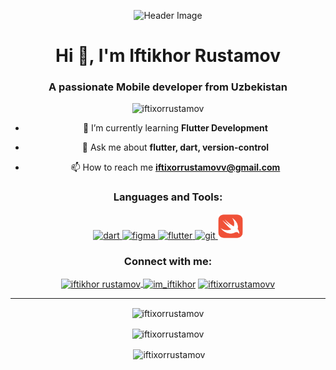 <p align="center">
  <img src="https://images-wixmp-ed30a86b8c4ca887773594c2.wixmp.com/f/c83c004e-1370-4756-88e5-4071de797088/dfredg5-0a60e875-646e-4d6c-bb91-73086f012808.gif?token=eyJ0eXAiOiJKV1QiLCJhbGciOiJIUzI1NiJ9.eyJzdWIiOiJ1cm46YXBwOjdlMGQxODg5ODIyNjQzNzNhNWYwZDQxNWVhMGQyNmUwIiwiaXNzIjoidXJuOmFwcDo3ZTBkMTg4OTgyMjY0MzczYTVmMGQ0MTVlYTBkMjZlMCIsIm9iaiI6W1t7InBhdGgiOiJcL2ZcL2M4M2MwMDRlLTEzNzAtNDc1Ni04OGU1LTQwNzFkZTc5NzA4OFwvZGZyZWRnNS0wYTYwZTg3NS02NDZlLTRkNmMtYmI5MS03MzA4NmYwMTI4MDguZ2lmIn1dXSwiYXVkIjpbInVybjpzZXJ2aWNlOmZpbGUuZG93bmxvYWQiXX0.LGN_eGL7dT0xRj4oRbyRRVay-pHbyiXHru7YoVPcRro" alt="Header Image">
</p>

<h1 align="center">Hi 👋, I'm Iftikhor Rustamov</h1>
<h3 align="center">A passionate Mobile developer from Uzbekistan</h3>
<p align="center"> <img src="https://komarev.com/ghpvc/?username=iftixorrustamov&label=Profile%20views&color=0e75b6&style=flat" alt="iftixorrustamov" /> </p>

<div align="center">
  
- 🌱 I’m currently learning **Flutter Development**

- 💬 Ask me about **flutter, dart, version-control**

- 📫 How to reach me **iftixorrustamovv@gmail.com**
  

<h3 align="center">Languages and Tools:</h3>
<div/ align="center">
 <a href="https://dart.dev" target="_blank" rel="noreferrer"> <img src="https://www.vectorlogo.zone/logos/dartlang/dartlang-icon.svg" alt="dart" width="40" height="40"/> </a> <a href="https://www.figma.com/" target="_blank" rel="noreferrer"> <img src="https://www.vectorlogo.zone/logos/figma/figma-icon.svg" alt="figma" width="40" height="40"/> </a> <a href="https://flutter.dev" target="_blank" rel="noreferrer"> <img src="https://www.vectorlogo.zone/logos/flutterio/flutterio-icon.svg" alt="flutter" width="40" height="40"/> </a> <a href="https://git-scm.com/" target="_blank" rel="noreferrer"> <img src="https://www.vectorlogo.zone/logos/git-scm/git-scm-icon.svg" alt="git" width="40" height="40"/> </a> <a href="https://developer.apple.com/swift/" target="_blank" rel="noreferrer"> <img src="https://raw.githubusercontent.com/devicons/devicon/master/icons/swift/swift-original.svg" alt="swift" width="40" height="40"/> </a> 

  <h3 align="center">Connect with me:</h3>

<div align="center">
<a href="https://linkedin.com/in/iftikhor rustamov">
  <img align="center" src="https://raw.githubusercontent.com/rahuldkjain/github-profile-readme-generator/master/src/images/icons/Social/linked-in-alt.svg" alt="iftikhor rustamov" height="30" width="40" />
</a>
<a href="https://instagram.com/im_iftikhor" target="blank">
  <img align="center" src="https://raw.githubusercontent.com/rahuldkjain/github-profile-readme-generator/master/src/images/icons/Social/instagram.svg" alt="im_iftikhor" height="30" width="40" /></a>
<a href="https://www.leetcode.com/iftixorrustamovv" target="blank">
  <img align="center" src="https://raw.githubusercontent.com/rahuldkjain/github-profile-readme-generator/master/src/images/icons/Social/leet-code.svg" alt="iftixorrustamovv" height="30" width="40" /></a>
</div>


<div/>

<hr/>


<p><img align="center" src="https://github-readme-stats.vercel.app/api/top-langs?username=iftixorrustamov&show_icons=true&locale=en&layout=compact" alt="iftixorrustamov" /></p>

<p><img align="center" src="https://github-readme-streak-stats.herokuapp.com/?user=iftixorrustamov&" alt="iftixorrustamov" /></p>

<p>&nbsp;<img align="center" src="https://github-readme-stats.vercel.app/api?username=iftixorrustamov&show_icons=true&locale=en" alt="iftixorrustamov" /></p>

</div>




